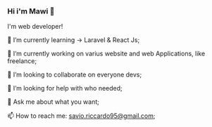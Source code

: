 ### Hi i'm Mawi 👋

I'm web developer!

🌱 I’m currently learning -> Laravel & React Js;

🔭 I’m currently working on varius website and web Applications, like freelance;

👯 I’m looking to collaborate on everyone devs;

🤔 I’m looking for help with who needed;

💬 Ask me about what you want;

📫 How to reach me: savio.riccardo95@gmail.com;


<!--
**MawiDev/MawiDev** is a ✨ _special_ ✨ repository because its `README.md` (this file) appears on your GitHub profile.

Here are some ideas to get you started:

- 🔭 I’m currently working on ...
- 🌱 I’m currently learning ...
- 👯 I’m looking to collaborate on ...
- 🤔 I’m looking for help with ...
- 💬 Ask me about ...
- 📫 How to reach me: ...
- 😄 Pronouns: ...
- ⚡ Fun fact: ...
-->
